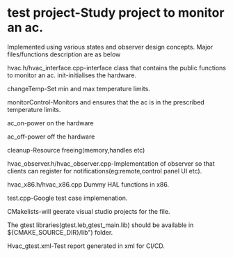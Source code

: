 # test project-Study project to monitor an ac.

Implemented using various states and observer design concepts.
Major files/functions description are as below


hvac.h/hvac_interface.cpp-interface class that contains the public functions to monitor an ac.
  init-initialises the hardware.
  
  changeTemp-Set min and max temperature limits.
  
  monitorControl-Monitors and ensures that the ac is in the prescribed temperature limits.
  
  ac_on-power on the hardware
  
  ac_off-power off the hardware
  
 cleanup-Resource freeing(memory,handles etc)
 
hvac_observer.h/hvac_observer.cpp-Implementation of observer so that clients can register for notifications(eg:remote,control panel UI etc).

hvac_x86.h/hvac_x86.cpp Dummy HAL functions in x86.

test.cpp-Google test case implemenation.


CMakelists-will geerate visual studio projects for the file.

The gtest libraries(gtest.leb,gtest_main.lib) should be available in ${CMAKE_SOURCE_DIR}/lib") folder.


Hvac_gtest.xml-Test report generated in xml for CI/CD.

